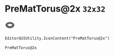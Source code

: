 # PreMatTorus@2x `32x32`
<img src="/img/PreMatTorus.png" width=32 height=32>

``` CSharp
EditorGUIUtility.IconContent("PreMatTorus@2x")
```
```
PreMatTorus@2x
```
